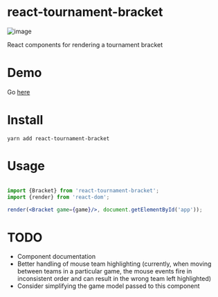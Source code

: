 # react-tournament-bracket
![image](http://i.imgur.com/l02SBUl.png "Example Image")

React components for rendering a tournament bracket

# Demo
Go [here](https://moodysalem.com/react-tournament-bracket/)

# Install
```
yarn add react-tournament-bracket 
```

# Usage
```jsx

import {Bracket} from 'react-tournament-bracket';
import {render} from 'react-dom';

render(<Bracket game={game}/>, document.getElementById('app'));

```

# TODO
* Component documentation
* Better handling of mouse team highlighting (currently, when moving between teams in a particular game, the mouse events fire in inconsistent order and can result in the wrong team left highlighted)
* Consider simplifying the game model passed to this component
